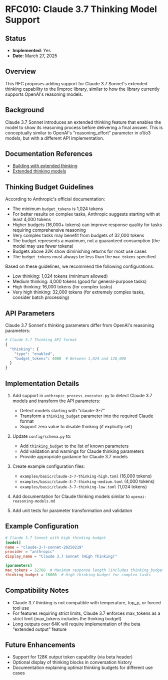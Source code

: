 # RFC010: Claude 3.7 Thinking Model Support

## Status
- **Implemented**: Yes
- **Date**: March 27, 2025

## Overview
This RFC proposes adding support for Claude 3.7 Sonnet's extended thinking capability to the llmproc library, similar to how the library currently supports OpenAI's reasoning models.

## Background
Claude 3.7 Sonnet introduces an extended thinking feature that enables the model to show its reasoning process before delivering a final answer. This is conceptually similar to OpenAI's "reasoning_effort" parameter in o1/o3 models, but with a different API implementation.

## Documentation References
- [Building with extended thinking](https://docs.anthropic.com/en/docs/build-with-claude/extended-thinking)
- [Extended thinking models](https://docs.anthropic.com/en/docs/about-claude/models/extended-thinking-models)

## Thinking Budget Guidelines
According to Anthropic's official documentation:

- The minimum `budget_tokens` is 1,024 tokens
- For better results on complex tasks, Anthropic suggests starting with at least 4,000 tokens
- Higher budgets (16,000+ tokens) can improve response quality for tasks requiring comprehensive reasoning
- Very complex tasks may benefit from budgets of 32,000 tokens
- The budget represents a maximum, not a guaranteed consumption (the model may use fewer tokens)
- Budgets above 32K show diminishing returns for most use cases
- The `budget_tokens` must always be less than the `max_tokens` specified

Based on these guidelines, we recommend the following configurations:
- Low thinking: 1,024 tokens (minimum allowed)
- Medium thinking: 4,000 tokens (good for general-purpose tasks)
- High thinking: 16,000 tokens (for complex tasks)
- Very high thinking: 32,000 tokens (for extremely complex tasks, consider batch processing)

## API Parameters
Claude 3.7 Sonnet's thinking parameters differ from OpenAI's reasoning parameters:

```python
# Claude 3.7 Thinking API format
{
  "thinking": {
    "type": "enabled",
    "budget_tokens": 4000  # Between 1,024 and 128,000
  }
}
```

## Implementation Details

1. Add support in `anthropic_process_executor.py` to detect Claude 3.7 models and transform the API parameters:
   - Detect models starting with "claude-3-7"
   - Transform a `thinking_budget` parameter into the required Claude format
   - Support zero value to disable thinking (if explicitly set)

2. Update `config/schema.py` to:
   - Add `thinking_budget` to the list of known parameters
   - Add validation and warnings for Claude thinking parameters
   - Provide appropriate guidance for Claude 3.7 models

3. Create example configuration files:
   - `examples/basic/claude-3-7-thinking-high.toml` (16,000 tokens)
   - `examples/basic/claude-3-7-thinking-medium.toml` (4,000 tokens)
   - `examples/basic/claude-3-7-thinking-low.toml` (1,024 tokens)

4. Add documentation for Claude thinking models similar to `openai-reasoning-models.md`

5. Add unit tests for parameter transformation and validation

## Example Configuration

```toml
# Claude 3.7 Sonnet with high thinking budget
[model]
name = "claude-3-7-sonnet-20250219"
provider = "anthropic"
display_name = "Claude 3.7 Sonnet (High Thinking)"

[parameters]
max_tokens = 32768  # Maximum response length (includes thinking_budget)
thinking_budget = 16000  # High thinking budget for complex tasks
```

## Compatibility Notes
- Claude 3.7 thinking is not compatible with temperature, top_p, or forced tool use
- For features requiring strict limits, Claude 3.7 enforces max_tokens as a strict limit (max_tokens includes the thinking budget)
- Long outputs over 64K will require implementation of the beta "extended output" feature

## Future Enhancements
- Support for 128K output token capability (via beta header)
- Optional display of thinking blocks in conversation history
- Documentation explaining optimal thinking budgets for different use cases